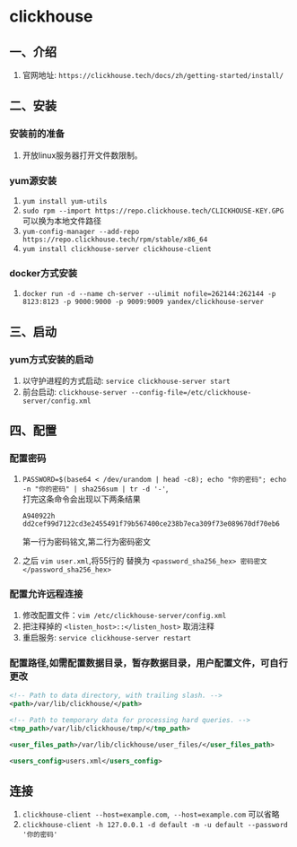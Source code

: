 # clickhouse
## 一、介绍
1. 官网地址: `https://clickhouse.tech/docs/zh/getting-started/install/`

## 二、安装

### 安装前的准备
1. 开放linux服务器打开文件数限制。


### yum源安装
1. `yum install yum-utils`
2. `sudo rpm --import https://repo.clickhouse.tech/CLICKHOUSE-KEY.GPG` 可以换为本地文件路径
3. `yum-config-manager --add-repo https://repo.clickhouse.tech/rpm/stable/x86_64` 
4. `yum install clickhouse-server clickhouse-client`

### docker方式安装
1. `docker run -d --name ch-server --ulimit nofile=262144:262144 -p 8123:8123 -p 9000:9000 -p 9009:9009 yandex/clickhouse-server`


## 三、启动
### yum方式安装的启动

1. 以守护进程的方式启动: `service clickhouse-server start`
2. 前台启动: `clickhouse-server --config-file=/etc/clickhouse-server/config.xml`


## 四、配置
### 配置密码
1. `PASSWORD=$(base64 < /dev/urandom | head -c8); echo "你的密码"; echo -n "你的密码" | sha256sum | tr -d '-'`, <br> 打完这条命令会出现以下两条结果
    ```
    A940922h
    dd2cef99d7122cd3e2455491f79b567400ce238b7eca309f73e089670df70eb6 
    ```
    第一行为密码铭文,第二行为密码密文

2. 之后 `vim user.xml`,将55行的 替换为 `<password_sha256_hex> 密码密文 </password_sha256_hex>`

### 配置允许远程连接
1. 修改配置文件：`vim /etc/clickhouse-server/config.xml`
2. 把注释掉的 `<listen_host>::</listen_host>` 取消注释
3. 重启服务: `service clickhouse-server restart`

### 配置路径,如需配置数据目录，暂存数据目录，用户配置文件，可自行更改
```xml
<!-- Path to data directory, with trailing slash. -->
<path>/var/lib/clickhouse/</path>

<!-- Path to temporary data for processing hard queries. -->
<tmp_path>/var/lib/clickhouse/tmp/</tmp_path>

<user_files_path>/var/lib/clickhouse/user_files/</user_files_path>

<users_config>users.xml</users_config>
```

## 连接
1. `clickhouse-client --host=example.com`,` --host=example.com` 可以省略
2. `clickhouse-client -h 127.0.0.1 -d default -m -u default --password '你的密码'`



